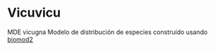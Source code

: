 # Vicuvicu
MDE vicugna
Modelo de distribución de especies construído usando [biomod2](https://cran.r-project.org/web/packages/biomod2/biomod2.pdf)

